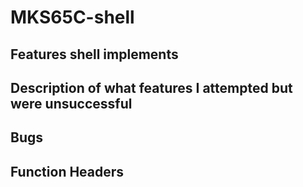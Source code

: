 # MKS65C-shell

## Features shell implements

## Description of what features I attempted but were unsuccessful

## Bugs

## Function Headers
